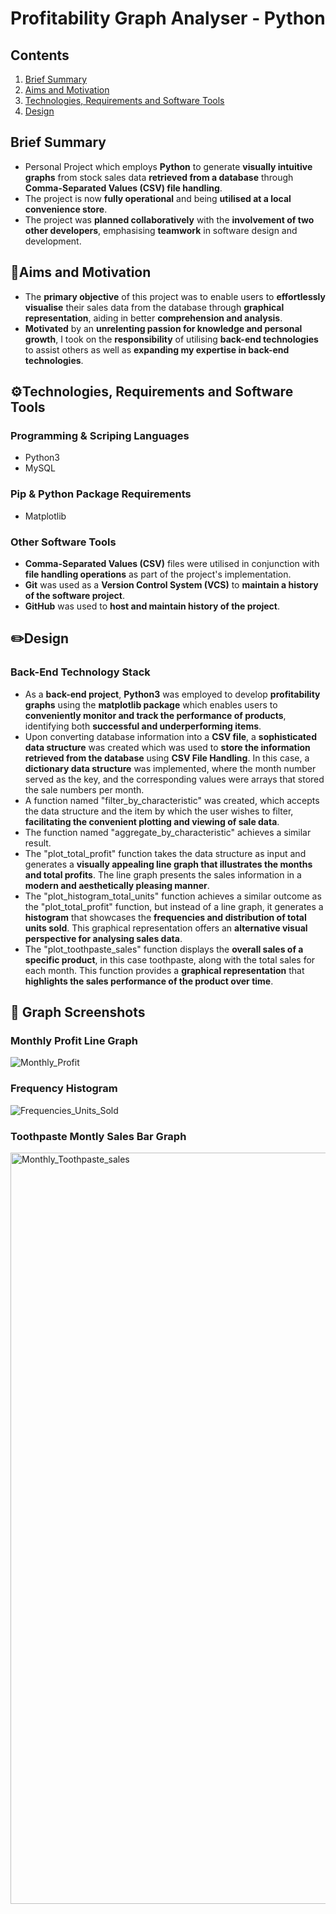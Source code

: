 # Profitability Graph Analyser - Python
## Contents
1. [ Brief Summary ](#summary)
2. [ Aims and Motivation ](#aims)
3. [ Technologies, Requirements and Software Tools ](#tech)
4. [ Design ](#design)


<a name="summary"></a>
## Brief Summary
- Personal Project which employs **Python** to generate **visually intuitive graphs** from stock sales data **retrieved from a database** through **Comma-Separated Values (CSV) file handling**.
- The project is now **fully operational** and being **utilised at a local convenience store**.
- The project was **planned collaboratively** with the **involvement of two other developers**, emphasising **teamwork** in software design and development.
<a name="aims"></a>
## 🎯Aims and Motivation
- The **primary objective** of this project was to enable users to **effortlessly visualise** their sales data from the database through **graphical representation**, aiding in better **comprehension and analysis**.
- **Motivated** by an **unrelenting passion for knowledge and personal growth**, I took on the **responsibility** of utilising **back-end technologies** to assist others as well as **expanding my expertise in back-end technologies**.
<a name="tech"></a>
## ⚙️Technologies, Requirements and Software Tools
### Programming & Scriping Languages
- Python3
- MySQL
### Pip & Python Package Requirements
- Matplotlib
### Other Software Tools
- **Comma-Separated Values (CSV)** files were utilised in conjunction with **file handling operations** as part of the project's implementation.
- **Git** was used as a **Version Control System (VCS)** to **maintain a history of the software project**.
- **GitHub** was used to **host and maintain history of the project**.
<a name="design"></a>
## ✏️Design
### Back-End Technology Stack
- As a **back-end project**, **Python3** was employed to develop **profitability graphs** using the **matplotlib package** which enables users to **conveniently monitor and track the performance of products**, identifying both **successful and underperforming items**.
- Upon converting database information into a **CSV file**, a **sophisticated data structure** was created which was used to **store the information retrieved from the database** using **CSV File Handling**. In this case, a **dictionary data structure** was implemented, where the month number served as the key, and the corresponding values were arrays that stored the sale numbers per month.
- A function named "filter_by_characteristic" was created, which accepts the data structure and the item by which the user wishes to filter, **facilitating the convenient plotting and viewing of sale data**.
- The function named "aggregate_by_characteristic" achieves a similar result.
- The "plot_total_profit" function takes the data structure as input and generates a **visually appealing line graph that illustrates the months and total profits**. The line graph presents the sales information in a **modern and aesthetically pleasing manner**.
- The "plot_histogram_total_units" function achieves a similar outcome as the "plot_total_profit" function, but instead of a line graph, it generates a **histogram** that showcases the **frequencies and distribution of total units sold**. This graphical representation offers an **alternative visual perspective for analysing sales data**.
- The "plot_toothpaste_sales" function displays the **overall sales of a specific product**, in this case toothpaste, along with the total sales for each month. This function provides a **graphical representation** that **highlights the sales performance of the product over time**.
## 🚀 Graph Screenshots
### Monthly Profit Line Graph
![Monthly_Profit](https://github.com/Saad1929/profitability-graph-analyser/assets/108022733/4876e54c-d194-48e7-b33c-a6edab8f4fa7)
### Frequency Histogram
![Frequencies_Units_Sold](https://github.com/Saad1929/profitability-graph-analyser/assets/108022733/f86ff1de-229b-4073-9ae9-36475f93c5e1)
### Toothpaste Montly Sales Bar Graph
<img width="1202" alt="Monthly_Toothpaste_sales" src="https://github.com/Saad1929/profitability-graph-analyser/assets/108022733/2f79b018-f19b-4f96-858c-1b99ae1d7ef7">

